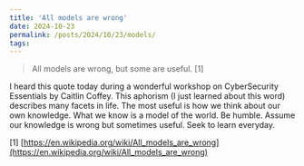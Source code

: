 ```yaml
---
title: 'All models are wrong'
date: 2024-10-23
permalink: /posts/2024/10/23/models/
tags:
---
```

> All models are wrong, but some are useful. [1] 

I heard this quote today during a wonderful workshop on CyberSecurity Essentials by Caitlin Coffey. This aphorism (I just learned about this word) describes many facets in life. The most useful is how we think about our own knowledge. What we know is a model of the world. Be humble. Assume our knowledge is wrong but sometimes useful. Seek to learn everyday. 

[1] [https://en.wikipedia.org/wiki/All_models_are_wrong](https://en.wikipedia.org/wiki/All_models_are_wrong)
